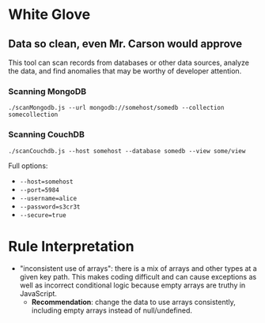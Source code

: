 # White Glove

## Data so clean, even Mr. Carson would approve

This tool can scan records from databases or other data sources, analyze the data, and find anomalies that may be worthy of developer attention.

### Scanning MongoDB

`./scanMongodb.js --url mongodb://somehost/somedb --collection somecollection`

### Scanning CouchDB

`./scanCouchdb.js --host somehost --database somedb --view some/view`

Full options:

- `--host=somehost`
- `--port=5984`
- `--username=alice`
- `--password=s3cr3t`
- `--secure=true`

# Rule Interpretation

- "inconsistent use of arrays": there is a mix of arrays and other types at a given key path. This makes coding difficult and can cause exceptions as well as incorrect conditional logic because empty arrays are truthy in JavaScript.
  - **Recommendation**: change the data to use arrays consistently, including empty arrays instead of null/undefined.
